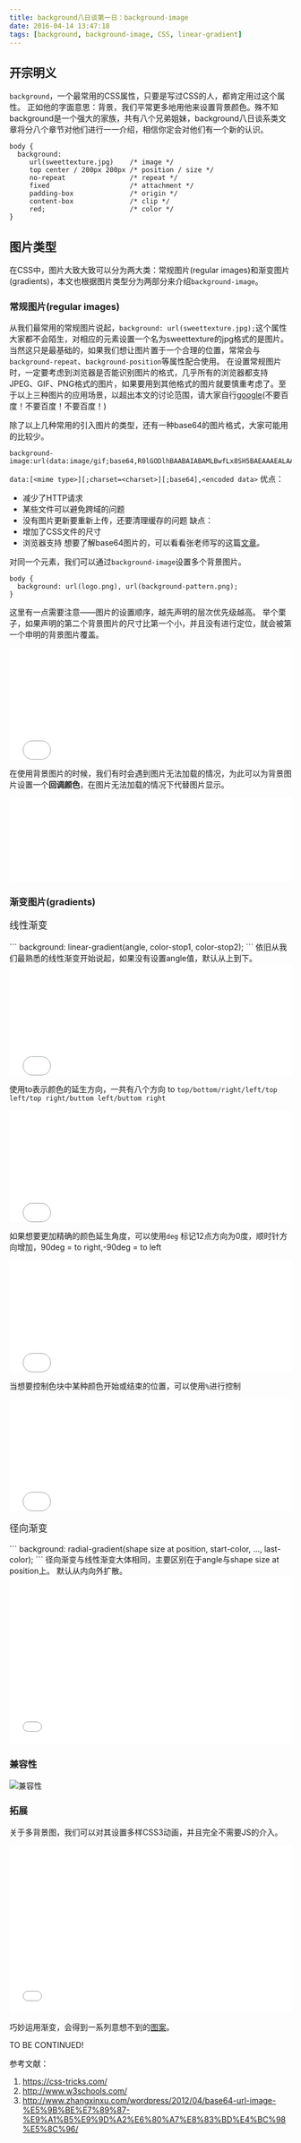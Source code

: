 ```yaml
---
title: background八日谈第一日：background-image
date: 2016-04-14 13:47:18
tags: [background, background-image, CSS, linear-gradient]
---
```

## 开宗明义
`background`，一个最常用的CSS属性，只要是写过CSS的人，都肯定用过这个属性。
正如他的字面意思：背景，我们平常更多地用他来设置背景颜色。殊不知background是一个强大的家族，共有八个兄弟姐妹，background八日谈系类文章将分八个章节对他们进行一一介绍，相信你定会对他们有一个新的认识。
```
body {
  background:
     url(sweettexture.jpg)    /* image */
     top center / 200px 200px /* position / size */
     no-repeat                /* repeat */
     fixed                    /* attachment */
     padding-box              /* origin */
     content-box              /* clip */
     red;                     /* color */
}
```
<!-- more -->
## 图片类型
在CSS中，图片大致大致可以分为两大类：常规图片(regular images)和渐变图片(gradients)，本文也根据图片类型分为两部分来介绍`background-image`。

### 常规图片(regular images)
从我们最常用的常规图片说起，`background: url(sweettexture.jpg);`这个属性大家都不会陌生，对相应的元素设置一个名为sweettexture的jpg格式的是图片。
当然这只是最基础的，如果我们想让图片置于一个合理的位置，常常会与`background-repeat`、`background-position`等属性配合使用。
在设置常规图片时，一定要考虑到浏览器是否能识别图片的格式，几乎所有的浏览器都支持JPEG、GIF、PNG格式的图片，如果要用到其他格式的图片就要慎重考虑了。至于以上三种图片的应用场景，以超出本文的讨论范围，请大家自行[google](https://www.google.com)(不要百度！不要百度！不要百度！)

除了以上几种常用的引入图片的类型，还有一种base64的图片格式，大家可能用的比较少。
```
background-image:url(data:image/gif;base64,R0lGODlhBAABAIABAMLBwfLx8SH5BAEAAAEALAAAAAAEAAEAAAICRF4AOw==);
```
`data:[<mime type>][;charset=<charset>][;base64],<encoded data>`
优点：
- 减少了HTTP请求
- 某些文件可以避免跨域的问题
- 没有图片更新要重新上传，还要清理缓存的问题
缺点：
- 增加了CSS文件的尺寸
- 浏览器支持
想要了解base64图片的，可以看看张老师写的这篇[文章](http://www.zhangxinxu.com/wordpress/2012/04/base64-url-image-%E5%9B%BE%E7%89%87-%E9%A1%B5%E9%9D%A2%E6%80%A7%E8%83%BD%E4%BC%98%E5%8C%96/)。

对同一个元素，我们可以通过`background-image`设置多个背景图片。
```
body {
  background: url(logo.png), url(background-pattern.png);
}
```
这里有一点需要注意——图片的设置顺序，越先声明的层次优先级越高。
举个栗子，如果声明的第二个背景图片的尺寸比第一个小，并且没有进行定位，就会被第一个申明的背景图片覆盖。
<iframe width="100%" height="200" src="//jsfiddle.net/bill_q/34pyvr7k/1/embedded/html,css,result/dark/" allowfullscreen="allowfullscreen" frameborder="0"></iframe>

在使用背景图片的时候，我们有时会遇到图片无法加载的情况，为此可以为背景图片设置一个<b>回调颜色</b>，在图片无法加载的情况下代替图片显示。
<iframe width="100%" height="150" src="//jsfiddle.net/bill_q/70x9cbLo/embedded/html,css,result/dark/" allowfullscreen="allowfullscreen" frameborder="0"></iframe>

### 渐变图片(gradients)
<p style="font-size: 17px">线性渐变</p>
```
background: linear-gradient(angle, color-stop1, color-stop2);
```
依旧从我们最熟悉的线性渐变开始说起，如果没有设置angle值，默认从上到下。
<iframe width="100%" height="200" src="//jsfiddle.net/bill_q/sy1Laak7/1/embedded/html,css,result/dark/" allowfullscreen="allowfullscreen" frameborder="0"></iframe>

使用to表示颜色的延生方向，一共有八个方向
to `top/bottom/right/left/top left/top right/buttom left/buttom right`
<iframe width="100%" height="200" src="//jsfiddle.net/bill_q/xw4251ov/2/embedded/html,css,result/dark/" allowfullscreen="allowfullscreen" frameborder="0"></iframe>

如果想要更加精确的颜色延生角度，可以使用`deg`
标记12点方向为0度，顺时针方向增加，90deg = to right,-90deg = to left
<iframe width="100%" height="200" src="//jsfiddle.net/bill_q/cf7zcu55/embedded/html,css,result/dark/" allowfullscreen="allowfullscreen" frameborder="0"></iframe>

当想要控制色块中某种颜色开始或结束的位置，可以使用`%`进行控制
<iframe width="100%" height="200" src="//jsfiddle.net/bill_q/73m47n7L/embedded/html,css,result/dark/" allowfullscreen="allowfullscreen" frameborder="0"></iframe>

<p style="font-size: 17px">径向渐变</p>
```
background: radial-gradient(shape size at position, start-color, ..., last-color);
```
径向渐变与线性渐变大体相同，主要区别在于angle与shape size at position上。
默认从内向外扩散。
<iframe width="100%" height="300" src="//jsfiddle.net/bill_q/cgssdgbc/embedded/html,css,result/dark/" allowfullscreen="allowfullscreen" frameborder="0"></iframe>

### 兼容性
![兼容性](/assets/blogImg/linear-gradient.png)

### 拓展
关于多背景图，我们可以对其设置多样CSS3动画，并且完全不需要JS的介入。
<iframe width="100%" height="300" src="//jsfiddle.net/bill_q/eb08a191/embedded/html,css,result/dark/" allowfullscreen="allowfullscreen" frameborder="0"></iframe>

巧妙运用渐变，会得到一系列意想不到的[图案](http://lea.verou.me/css3patterns/)。

TO BE CONTINUED!

参考文献：
1. https://css-tricks.com/
2. http://www.w3schools.com/
3. http://www.zhangxinxu.com/wordpress/2012/04/base64-url-image-%E5%9B%BE%E7%89%87-%E9%A1%B5%E9%9D%A2%E6%80%A7%E8%83%BD%E4%BC%98%E5%8C%96/
